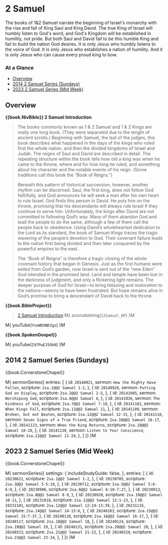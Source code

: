 # 2 Samuel

The books of 1&2 Samuel narrate the beginning of Israel's monarchy
with the rise and fall of King Saul and King David. The true King of
Israel will humbly listen to God's word, and God's Kingdom will be
established in humility, not pride. But both Saul and David fail to be
this humble King and fail to build the nation God desires. It is only
Jesus who humbly listens to the voice of God. It is only Jesus who
establishes a nation of humility. And it is only Jesus who can cause
every proud king to bow.

### At a Glance

- [Overview](#overview)
- [2014 2 Samuel Series (Sundays)](#2014-2-samuel-series-sundays)
- [2023 2 Samuel Series (Mid Week)](#2023-2-samuel-series-mid-week)


## Overview

**{{book.NivBible}} 2 Samuel Introduction**

> The books commonly known as 1 & 2 Samuel and 1 & 2 Kings are really
> one long book. (They were separated due to the length of ancient
> scrolls.) Beginning with Samuel, the last of the judges, this book
> describes what happened in the days of the kings who ruled first the
> whole nation, and then the divided kingdoms of Israel and Judah. The
> reigns of Saul and David are described in detail. The repeating
> structure within the book tells how old a king was when he came to the
> throne, where and for how long he ruled, and something about his
> character and the notable events of his reign. (Some traditions call
> this book the “Book of Reigns.”)
> 
> Beneath this pattern of historical succession, however, another rhythm
> can be discerned. Saul, the first king, does not follow God
> faithfully, and God announces he will seek a man after his own heart
> to rule Israel. God finds this person in David. He puts him on the
> throne, promising that his descendants will always rule Israel if they
> continue to serve him. Unfortunately, the kings after David are not
> committed to following God’s way. Many of them abandon God and lead
> the people to do the same, although a few of them call the people back
> to obedience. Using David’s wholehearted dedication to the Lord as its
> standard, the book of Samuel-Kings traces the tragic wavering of the
> people’s devotion to God. Their covenant failure leads to the nation
> first being divided and then later conquered by the powerful empires
> to the east.
> 
> The “Book of Reigns” is therefore a tragic closing of the whole
> covenant history that began in Genesis. Just as the first humans were
> exiled from God’s garden, now Israel is sent out of the “new Eden” God
> intended in the promised land. Land and temple have been lost in the
> darkness of judgment, and only a flickering light remains. The deeper
> purpose of God for Israel—to bring blessing and restoration to the
> nations—seems to have been frustrated. But hope remains alive in God’s
> promise to bring a descendant of David back to the throne.


**{{book.BibleProject}}**

> [2 Samuel Introduction](https://bibleproject.com/explore/video/2-samuel/)
M{ zoomableImg(`12Samuel_BP`) }M

M{ youTube(`YvoWDXNDJgs`) }M

**{{book.SpokenGospel}}**

M{ youTube(`I97PwEJ5Ok0`) }M


## 2014 2 Samuel Series (Sundays)

{{book.CornerstoneChapel}}

M{ sermonSeries({
  entries: [
    { id: `20140921`, sermon: `How the Mighty Have Fallen`,   scripture: `2sa.1@@2 Samuel 1-2`,    },
    { id: `20140928`, sermon: `Putting God on Display`,       scripture: `2sa.2@@2 Samuel 2-5`,    },
    { id: `20141005`, sermon: `Worshiping God`,               scripture: `2sa.6@@2 Samuel 6`,      },
    { id: `20141026`, sermon: `The Kindness of God`,          scripture: `2sa.7@@2 Samuel 7-10`,   },
    { id: `20141102`, sermon: `When Kings Fall`,              scripture: `2sa.11@@2 Samuel 11`,    },
    { id: `20141109`, sermon: `Broken, but not Beaten`,       scripture: `2sa.12@@2 Samuel 12-15`, },
    { id: `20141116`, sermon: `Seven Signs of a True Friend`, scripture: `2sa.16@@2 Samuel 16-17`, },
    { id: `20141123`, sermon: `When the King Returns`,        scripture: `2sa.18@@2 Samuel 18-20`, },
    { id: `20141130`, sermon: `Listen to Your Conscience`,    scripture: `2sa.21@@2 Samuel 21-24`, },
  ]
}) }M




## 2023 2 Samuel Series (Mid Week)

{{book.CornerstoneChapel}}

M{ sermonSeries({
  settings: {
    includeStudyGuide: false,
  },
  entries: [
    { id: `20230621`, scripture: `2sa.1@@2 Samuel 1-2`,          },
    { id: `20230705`, scripture: `2sa.3@@2 Samuel 3-5:10`,       },
    { id: `20230712`, scripture: `2sa.5@@2 Samuel 5:6-6:9`,      },
    { id: `20230906`, scripture: `2sa.6@@2 Samuel 6:10-7:27`,    },
    { id: `20230913`, scripture: `2sa.8@@2 Samuel 8-9`,          },
    { id: `20230920`, scripture: `2sa.10@@2 Samuel 10-11`,       },
    { id: `20231018`, scripture: `2sa.12@@2 Samuel 12:1-23`,     },
    { id: `20231101`, scripture: `2sa.12@@2 Samuel 12:24-13:39`, },
    { id: `20231115`, scripture: `2sa.14@@2 Samuel 14-15:6`,     },
    { id: `20240103`, scripture: `2sa.15@@2 Samuel 15:7-37`,     },
    { id: `20240110`, scripture: `2sa.16@@2 Samuel 16-17`,       },
    { id: `20240117`, scripture: `2sa.18@@2 Samuel 18`,          },
    { id: `20240124`, scripture: `2sa.19@@2 Samuel 19`,          },
    { id: `20240131`, scripture: `2sa.20@@2 Samuel 20`,          },
    { id: `20240313`, scripture: `2sa.21@@2 Samuel 21-22`,       },
    { id: `20240320`, scripture: `2sa.23@@2 Samuel 23-24`,       },
  ]
}) }M

